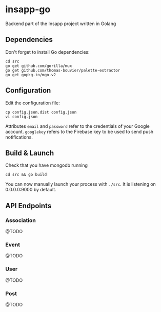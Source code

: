 # insapp-go
Backend part of the Insapp project written in Golang

## Dependencies

Don't forget to install Go dependencies:

```
cd src
go get github.com/gorilla/mux
go get github.com/thomas-bouvier/palette-extractor
go get gopkg.in/mgo.v2
```

## Configuration

Edit the configuration file:

```
cp config.json.dist config.json
vi config.json
```

Attributes `email` and `password` refer to the credentials of your Google account. `googlekey` refers to the Firebase key to be used to send push notifications.

## Build & Launch

Check that you have mongodb running

```
cd src && go build
```

You can now manually launch your process with `./src`. It is listening on 0.0.0.0:9000 by default.


## API Endpoints

### Association

@TODO

### Event

@TODO

### User

@TODO

### Post

@TODO
